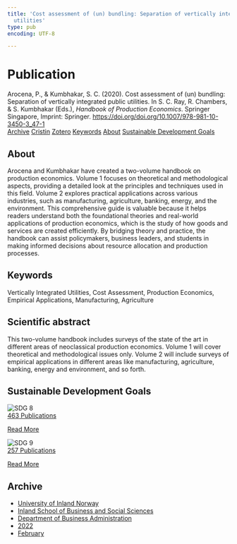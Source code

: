 ```yaml
---
title: 'Cost assessment of (un) bundling: Separation of vertically integrated public
  utilities'
type: pub
encoding: UTF-8

---
```

<h1>Publication</h1>
<article id="csl-bib-container-TC4JJUAK" class="csl-bib-container">
  <div class="csl-bib-body"> <div class="csl-entry">Arocena, P., &#38; Kumbhakar, S. C. (2020). Cost assessment of (un) bundling: Separation of vertically integrated public utilities. In S. C. Ray, R. Chambers, &#38; S. Kumbhakar (Eds.), <i>Handbook of Production Economics</i>. Springer Singapore, Imprint: Springer. <a href="https://doi.org/doi.org/10.1007/978-981-10-3450-3_47-1">https://doi.org/doi.org/10.1007/978-981-10-3450-3_47-1</a></div> </div>
  <div class="csl-bib-buttons">
    <a href="#taxonomy-article-TC4JJUAK" alt="archive" class="csl-bib-button">Archive</a>
    <a href="https://app.cristin.no/results/show.jsf?id=1999098" alt="Cristin" class="csl-bib-button">Cristin</a>
    <a href="http://zotero.org/groups/5881554/items/TC4JJUAK" alt="Zotero" class="csl-bib-button">Zotero</a>
    <a href="#keywords-article-TC4JJUAK" alt="keywords" class="csl-bib-button">Keywords</a>
    <a href="#about-article-TC4JJUAK" alt="about_pub" class="csl-bib-button">About</a>
    <a href="#sdg-article-TC4JJUAK" alt="sdg" class="csl-bib-button">Sustainable Development Goals</a>
  </div>
  <div id="csl-bib-meta-container-TC4JJUAK"></div>
</article>
<div id="csl-bib-meta-TC4JJUAK" class="csl-bib-meta">
  <article id="about-article-TC4JJUAK" class="about_pub-article">
    <h1>About</h1>
    Arocena and Kumbhakar have created a two-volume handbook on production economics. Volume 1 focuses on theoretical and methodological aspects, providing a detailed look at the principles and techniques used in this field. Volume 2 explores practical applications across various industries, such as manufacturing, agriculture, banking, energy, and the environment. This comprehensive guide is valuable because it helps readers understand both the foundational theories and real-world applications of production economics, which is the study of how goods and services are created efficiently. By bridging theory and practice, the handbook can assist policymakers, business leaders, and students in making informed decisions about resource allocation and production processes.
  </article>
  <article id="keywords-article-TC4JJUAK" class="keywords-article">
    <h1>Keywords</h1>
    Vertically Integrated Utilities, Cost Assessment, Production Economics, Empirical Applications, Manufacturing, Agriculture
  </article>
  <article id="abstract-article-TC4JJUAK" class="abstract-article">
    <h1>Scientific abstract</h1>
    This two-volume handbook includes surveys of the state of the art in different areas of neoclassical production economics. Volume 1 will cover theoretical and methodological issues only. Volume 2 will include surveys of empirical applications in different areas like manufacturing, agriculture, banking, energy and environment, and so forth.
  </article>
  <article id="sdg-article-TC4JJUAK" class="sdg-article">
    <h1>Sustainable Development Goals</h1>
    <div class="sdg-container"><div id="sdg8" class="sdg">
        <img src="{{< params subfolder >}}images/sdg/sdg08_en.png" class="image" alt="SDG 8">
        <div class="sdg-overlay">
          <a href="{{< params subfolder >}}en/archive/?sdg=8#archive" class="sdg-publication-count"><span>463</span> Publications</a>
          <p><a href="https://sdgs.un.org/goals/goal8" class="sdg-read-more">Read More</a></p>
        </div>
      </div> <div id="sdg9" class="sdg">
        <img src="{{< params subfolder >}}images/sdg/sdg09_en.png" class="image" alt="SDG 9">
        <div class="sdg-overlay">
          <a href="{{< params subfolder >}}en/archive/?sdg=9#archive" class="sdg-publication-count"><span>257</span> Publications</a>
          <p><a href="https://sdgs.un.org/goals/goal9" class="sdg-read-more">Read More</a></p>
        </div>
      </div></div>
  </article>
  <article id="taxonomy-article-TC4JJUAK" class="taxonomy-article">
    <h1>Archive</h1>
    <ul>
      <li><a href="{{< params subfolder >}}en/archive/?key=3DCRN523">University of Inland Norway</a></li>
      <li><a href="{{< params subfolder >}}en/archive/?key=DU8Q9LN9">Inland School of Business and Social Sciences</a></li>
      <li><a href="{{< params subfolder >}}en/archive/?key=3IQA89I8">Department of Business Administration</a></li>
      <li><a href="{{< params subfolder >}}en/archive/?key=6THNNMZZ">2022</a></li>
      <li><a href="{{< params subfolder >}}en/archive/?key=X9WCTURJ">February</a></li>
    </ul>
  </article>
</div>
